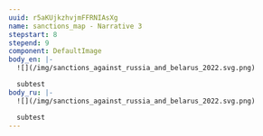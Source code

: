 ```yaml
---
uuid: r5aKUjkzhvjmFFRNIAsXg
name: sanctions_map - Narrative 3
stepstart: 8
stepend: 9
component: DefaultImage
body_en: |-
  ![](/img/sanctions_against_russia_and_belarus_2022.svg.png)

  s﻿ubtest
body_ru: |-
  ![](/img/sanctions_against_russia_and_belarus_2022.svg.png)

  s﻿ubtest
---
```

